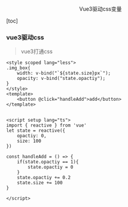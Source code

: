 

<center>Vue3驱动css变量</center>

[toc]

### vue3驱动css

> vue3打通css

```vue
<style scoped lang="less">
.img_box{
    width: v-bind("`${state.size}px`");
    opacity: v-bind("state.opactiy");
}
</style>
<template>
    <button @click="handleAdd">add</button>
</template>


<script setup lang="ts">
import { reactive } from 'vue'
let state = reactive({
    opactiy: 0,
    size: 100
})

const handleAdd = () => {
    if(state.opactiy == 1){
        state.opactiy = 0
    }
    state.opactiy += 0.2
    state.size += 100
}

</script>
```



